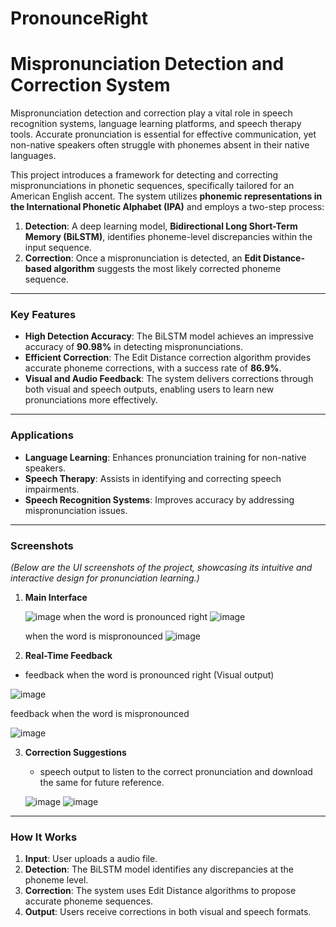 # PronounceRight
# Mispronunciation Detection and Correction System

Mispronunciation detection and correction play a vital role in speech recognition systems, language learning platforms, and speech therapy tools. Accurate pronunciation is essential for effective communication, yet non-native speakers often struggle with phonemes absent in their native languages.  

This project introduces a framework for detecting and correcting mispronunciations in phonetic sequences, specifically tailored for an American English accent. The system utilizes **phonemic representations in the International Phonetic Alphabet (IPA)** and employs a two-step process:

1. **Detection**: A deep learning model, **Bidirectional Long Short-Term Memory (BiLSTM)**, identifies phoneme-level discrepancies within the input sequence.  
2. **Correction**: Once a mispronunciation is detected, an **Edit Distance-based algorithm** suggests the most likely corrected phoneme sequence.  

---

### **Key Features**
- **High Detection Accuracy**: The BiLSTM model achieves an impressive accuracy of **90.98%** in detecting mispronunciations.  
- **Efficient Correction**: The Edit Distance correction algorithm provides accurate phoneme corrections, with a success rate of **86.9%**.  
- **Visual and Audio Feedback**: The system delivers corrections through both visual and speech outputs, enabling users to learn new pronunciations more effectively.  

---

### **Applications**
- **Language Learning**: Enhances pronunciation training for non-native speakers.  
- **Speech Therapy**: Assists in identifying and correcting speech impairments.  
- **Speech Recognition Systems**: Improves accuracy by addressing mispronunciation issues.

---

### **Screenshots**
*(Below are the UI screenshots of the project, showcasing its intuitive and interactive design for pronunciation learning.)*

1. **Main Interface**
   
   ![image](https://github.com/user-attachments/assets/1175d718-e914-4008-a8d2-1a2145d6ac09)
   when the word is pronounced right 
   ![image](https://github.com/user-attachments/assets/c613fb76-72f1-4b0c-8301-3767d2bc850f)

   when the word is mispronounced
   ![image](https://github.com/user-attachments/assets/c6e9dcdb-40fa-412f-9b23-3dec9a8e8004)

  



2. **Real-Time Feedback**
  * feedback when the word is pronounced right (Visual output)
    
   ![image](https://github.com/user-attachments/assets/07a8440a-8a61-434f-94b3-ab13a02daa76)

   feedback when the word is mispronounced
   
   ![image](https://github.com/user-attachments/assets/36d5322a-a618-4306-9b55-548e66136dcc)



3. **Correction Suggestions**
   
    * speech output to listen to the correct pronunciation and download the same for future reference. 
   
   ![image](https://github.com/user-attachments/assets/84e7bf88-6f73-4d02-80ce-d78451cdc233)
   ![image](https://github.com/user-attachments/assets/b4f9f9f3-686b-4324-8c3c-6a2c12bc5e66)


   


---

### **How It Works**
1. **Input**: User uploads a audio file.  
2. **Detection**: The BiLSTM model identifies any discrepancies at the phoneme level.  
3. **Correction**: The system uses Edit Distance algorithms to propose accurate phoneme sequences.  
4. **Output**: Users receive corrections in both visual and speech formats.






